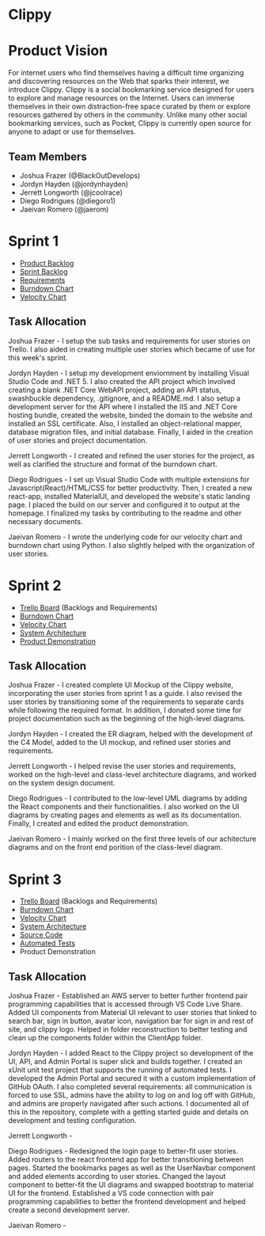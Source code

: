 # Clippy

# Product Vision

For internet users who find themselves having a difficult time organizing and discovering resources on the Web that sparks their interest, we introduce Clippy. Clippy is a social bookmarking service designed for users to explore and manage resources on the Internet. Users can immerse themselves in their own distraction-free space curated by them or explore resources gathered by others in the community. Unlike many other social bookmarking services, such as Pocket, Clippy is currently open source for anyone to adapt or use for themselves.

## Team Members

- Joshua Frazer (@BlackOutDevelops)
- Jordyn Hayden (@jordynhayden)
- Jerrett Longworth (@jcoolrace)
- Diego Rodrigues (@diegoro1)
- Jaeivan Romero (@jaerom)

# Sprint 1

- [Product Backlog](https://trello.com/b/ui7fei2w/clippy)
- [Sprint Backlog](https://trello.com/b/ui7fei2w/clippy)
- [Requirements](https://trello.com/b/ui7fei2w/clippy)
- [Burndown Chart](charts/README.md)
- [Velocity Chart](charts/README.md)

## Task Allocation

Joshua Frazer - I setup the sub tasks and requirements for user stories on Trello. I also aided in creating multiple user stories which became of use for this week's sprint.

Jordyn Hayden - I setup my development enviornment by installing Visual Studio Code and .NET 5. I also created the API project which involved creating a blank .NET Core WebAPI project, adding an API status, swashbuckle dependency, .gitignore, and a README.md. I also setup a development server for the API where I installed the IIS and .NET Core hosting bundle, created the website, binded the domain to the website and installed an SSL certificate. Also, I installed an object-relational mapper, database migration files, and initial database. Finally, I aided in the creation of user stories and project documentation.

Jerrett Longworth - I created and refined the user stories for the project, as well as clarified the structure and format of the burndown chart.

Diego Rodrigues - I set up Visual Studio Code with multiple extensions for Javascript(React)/HTML/CSS for better productivity. Then, I created a new react-app, installed MaterialUI, and developed the website's static landing page. I placed the build on our server and configured it to output at the homepage. I finalized my tasks by contributing to the readme and other necessary documents.

Jaeivan Romero - I wrote the underlying code for our velocity chart and burndown chart using Python. I also slightly helped with the organization of user stories.

# Sprint 2

- [Trello Board](https://trello.com/b/ui7fei2w/clippy) (Backlogs and Requirements)
- [Burndown Chart](charts/README.md)
- [Velocity Chart](charts/README.md)
- [System Architecture](artifacts/architecture.md)
- [Product Demonstration](https://www.youtube.com/watch?v=-NDbI9Itwfs)

## Task Allocation

Joshua Frazer - I created complete UI Mockup of the Clippy website, incorporating the user stories from sprint 1 as a guide. I also revised the user stories by transitioning some of the requirements to separate cards while following the required format. In addition, I donated some time for project documentation such as the beginning of the high-level diagrams.

Jordyn Hayden - I created the ER diagram, helped with the development of the C4 Model, added to the UI mockup, and refined user stories and requirements.

Jerrett Longworth - I helped revise the user stories and requirements, worked on the high-level and class-level architecture diagrams, and worked on the system design document.

Diego Rodrigues - I contributed to the low-level UML diagrams by adding the React components and their functionalities. I also worked on the UI diagrams by creating pages and elements as well as its documentation. Finally, I created and edited the product demonstration.

Jaeivan Romero - I mainly worked on the first three levels of our achitecture diagrams and on the front end porition of the class-level diagram.

# Sprint 3

- [Trello Board](https://trello.com/b/ui7fei2w/clippy) (Backlogs and Requirements)
- [Burndown Chart](charts/README.md)
- [Velocity Chart](charts/README.md)
- [System Architecture](artifacts/architecture.md)
- [Source Code](project/src/Clippy)
- [Automated Tests](project/test/Clippy.Tests)
- Product Demonstration

## Task Allocation

Joshua Frazer - Established an AWS server to better further frontend pair programming capabilities that is accessed through VS Code Live Share. Added UI components from Material UI relevant to user stories that linked to search bar, sign in button, avatar icon, navigation bar for sign in and rest of site, and clippy logo. Helped in folder reconstruction to better testing and clean up the components folder within the ClientApp folder.

Jordyn Hayden - I added React to the Clippy project so development of the UI, API, and Admin Portal is super slick and builds together. I created an xUnit unit test project that supports the running of automated tests. I developed the Admin Portal and secured it with a custom implementation of GitHub OAuth. I also completed several requirements: all communication is forced to use SSL, admins have the ability to log on and log off with GitHub, and admins are properly navigated after such actions. I documented all of this in the repository, complete with a getting started guide and details on development and testing configuration.

Jerrett Longworth -

Diego Rodrigues - Redesigned the login page to better-fit user stories. Added routers to the react frontend app for better transitioning between pages. Started the bookmarks pages as well as the UserNavbar component and added elements according to user stories. Changed the layout component to better-fit the UI diagrams and swapped bootstrap to material UI for the frontend. Established a VS code connection with pair programming capabilities to better the frontend development and helped create a second development server.

Jaeivan Romero -
